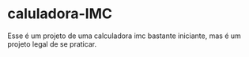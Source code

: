 # caluladora-IMC
Esse é um projeto de uma calculadora imc bastante iniciante, mas é um projeto legal de se praticar.
